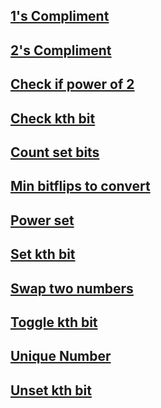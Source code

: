 

## [1's Compliment](https://github.com/arunkalher/DSA-Repo/tree/main/Play%20with%20Bits/1's%20complement) 

## [2's Compliment](https://github.com/arunkalher/DSA-Repo/tree/main/Play%20with%20Bits/2's%20complement) 

## [Check if power of 2](https://github.com/arunkalher/DSA-Repo/tree/main/Play%20with%20Bits/check%20if%20power%20of%202) 

## [Check kth bit](https://github.com/arunkalher/DSA-Repo/tree/main/Play%20with%20Bits/Check%20kth%20bit) 

## [Count set bits](https://github.com/arunkalher/DSA-Repo/tree/main/Play%20with%20Bits/count%20set%20bits)

## [Min bitflips to convert](https://github.com/arunkalher/DSA-Repo/tree/main/Play%20with%20Bits/min%20bitflips%20to%20convert%20number)

## [Power set](https://github.com/arunkalher/DSA-Repo/tree/main/Play%20with%20Bits/power%20set)

## [Set kth bit](https://github.com/arunkalher/DSA-Repo/tree/main/Play%20with%20Bits/set%20kth%20bit)

## [Swap two numbers](https://github.com/arunkalher/DSA-Repo/tree/main/Play%20with%20Bits/Swap%20two%20numbers) 

## [Toggle kth bit](https://github.com/arunkalher/DSA-Repo/tree/main/Play%20with%20Bits/toggle%20kth%20bit) 

## [Unique Number](https://github.com/arunkalher/DSA-Repo/tree/main/Play%20with%20Bits/unique_number) 

## [Unset kth bit](https://github.com/arunkalher/DSA-Repo/tree/main/Play%20with%20Bits/Unset%20kth%20bit) 

 